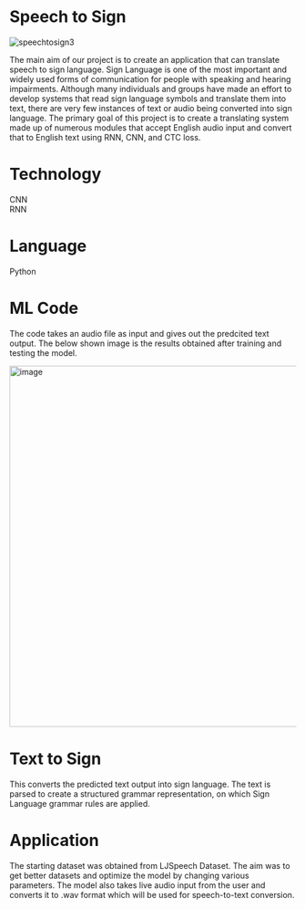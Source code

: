 # Speech to Sign
![speechtosign3](https://user-images.githubusercontent.com/84968542/229211470-44aa8cf8-f46c-44de-99c8-a2a96e47eaad.png)

The main aim of our project is to create an application that can translate speech to sign language. Sign Language is one of the most important and widely used forms of communication for people with speaking and hearing impairments. Although many individuals and groups have made an effort to develop systems that read sign language symbols and translate them into text, there are very few instances of text or audio being converted into sign language. The primary goal of this project is to create a translating system made up of numerous modules that accept English audio input and convert that to English text using RNN, CNN, and CTC loss.
# Technology
CNN<br />
RNN
# Language
Python
# ML Code
The code takes an audio file as input and gives out the predcited text output. 
The below shown image is the results obtained after training and testing the model.

<img width="633" alt="image" src="https://user-images.githubusercontent.com/84968542/229286356-77b8a88f-70ea-4e20-9143-cd2ccdd4a2b1.png">

# Text to Sign
This converts the predicted text output into sign language. The text is parsed to create a structured grammar representation, on which Sign Language grammar rules are applied.
# Application
The starting dataset was obtained from LJSpeech Dataset. The aim was to get better datasets and optimize the model by changing various parameters. The model also takes live audio input from the user and converts it to .wav format which will be used for speech-to-text conversion.
